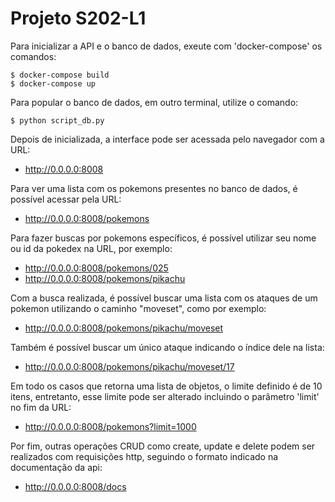 # Projeto S202-L1

Para inicializar a API e o banco de dados, exeute com 'docker-compose' os comandos:
```
$ docker-compose build
$ docker-compose up
```

Para popular o banco de dados, em outro terminal, utilize o comando:
```
$ python script_db.py
```

Depois de inicializada, a interface pode ser acessada pelo navegador com a URL:
- http://0.0.0.0:8008

Para ver uma lista com os pokemons presentes no banco de dados, é possível acessar pela URL:
- http://0.0.0.0:8008/pokemons

Para fazer buscas por pokemons específicos, é possível utilizar seu nome ou id da pokedex na URL, por exemplo:
- http://0.0.0.0:8008/pokemons/025
- http://0.0.0.0:8008/pokemons/pikachu

Com a busca realizada, é possível buscar uma lista com os ataques de um pokemon utilizando o caminho "moveset", como por exemplo:
- http://0.0.0.0:8008/pokemons/pikachu/moveset

Também é possível buscar um único ataque indicando o índice dele na lista:
- http://0.0.0.0:8008/pokemons/pikachu/moveset/17

Em todo os casos que retorna uma lista de objetos, o limite definido é de 10 itens, entretanto, esse limite pode ser alterado incluindo o parâmetro 'limit' no fim da URL:
- http://0.0.0.0:8008/pokemons?limit=1000


Por fim, outras operações CRUD como create, update e delete podem ser realizados com requisições http, seguindo o formato indicado na documentação da api:
- http://0.0.0.0:8008/docs